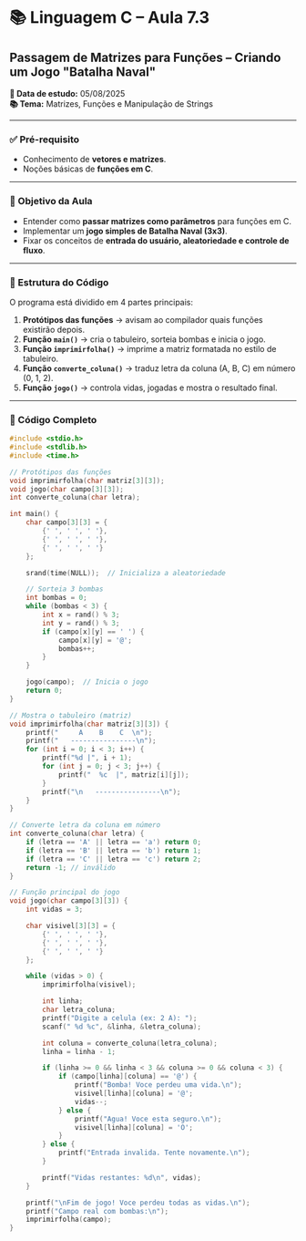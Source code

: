 # 📚 Linguagem C – Aula 7.3  
## Passagem de Matrizes para Funções – Criando um Jogo "Batalha Naval"

**📅 Data de estudo:** 05/08/2025  
**📚 Tema:** Matrizes, Funções e Manipulação de Strings  

---

### ✅ Pré-requisito
- Conhecimento de **vetores e matrizes**.  
- Noções básicas de **funções em C**.  

---

### 📖 Objetivo da Aula
- Entender como **passar matrizes como parâmetros** para funções em C.  
- Implementar um **jogo simples de Batalha Naval (3x3)**.  
- Fixar os conceitos de **entrada do usuário, aleatoriedade e controle de fluxo**.  

---

### 🧩 Estrutura do Código
O programa está dividido em 4 partes principais:

1. **Protótipos das funções** → avisam ao compilador quais funções existirão depois.  
2. **Função `main()`** → cria o tabuleiro, sorteia bombas e inicia o jogo.  
3. **Função `imprimirfolha()`** → imprime a matriz formatada no estilo de tabuleiro.  
4. **Função `converte_coluna()`** → traduz letra da coluna (A, B, C) em número (0, 1, 2).  
5. **Função `jogo()`** → controla vidas, jogadas e mostra o resultado final.  

---

### 📜 Código Completo
```c
#include <stdio.h>
#include <stdlib.h>
#include <time.h>

// Protótipos das funções
void imprimirfolha(char matriz[3][3]);
void jogo(char campo[3][3]);
int converte_coluna(char letra);

int main() {
    char campo[3][3] = {
        {' ', ' ', ' '},
        {' ', ' ', ' '},
        {' ', ' ', ' '}
    };

    srand(time(NULL));  // Inicializa a aleatoriedade

    // Sorteia 3 bombas
    int bombas = 0;
    while (bombas < 3) {
        int x = rand() % 3;
        int y = rand() % 3;
        if (campo[x][y] == ' ') {
            campo[x][y] = '@';
            bombas++;
        }
    }

    jogo(campo);  // Inicia o jogo
    return 0;
}

// Mostra o tabuleiro (matriz)
void imprimirfolha(char matriz[3][3]) {
    printf("     A    B    C  \n");
    printf("   ----------------\n");
    for (int i = 0; i < 3; i++) {
        printf("%d |", i + 1);
        for (int j = 0; j < 3; j++) {
            printf("  %c  |", matriz[i][j]);
        }
        printf("\n   ----------------\n");
    }
}

// Converte letra da coluna em número
int converte_coluna(char letra) {
    if (letra == 'A' || letra == 'a') return 0;
    if (letra == 'B' || letra == 'b') return 1;
    if (letra == 'C' || letra == 'c') return 2;
    return -1; // inválido
}

// Função principal do jogo
void jogo(char campo[3][3]) {
    int vidas = 3;

    char visivel[3][3] = {
        {' ', ' ', ' '},
        {' ', ' ', ' '},
        {' ', ' ', ' '}
    };

    while (vidas > 0) {
        imprimirfolha(visivel);

        int linha;
        char letra_coluna;
        printf("Digite a celula (ex: 2 A): ");
        scanf(" %d %c", &linha, &letra_coluna);

        int coluna = converte_coluna(letra_coluna);
        linha = linha - 1;

        if (linha >= 0 && linha < 3 && coluna >= 0 && coluna < 3) {
            if (campo[linha][coluna] == '@') {
                printf("Bomba! Voce perdeu uma vida.\n");
                visivel[linha][coluna] = '@';
                vidas--;
            } else {
                printf("Agua! Voce esta seguro.\n");
                visivel[linha][coluna] = 'O';
            }
        } else {
            printf("Entrada invalida. Tente novamente.\n");
        }

        printf("Vidas restantes: %d\n", vidas);
    }

    printf("\nFim de jogo! Voce perdeu todas as vidas.\n");
    printf("Campo real com bombas:\n");
    imprimirfolha(campo);
}
